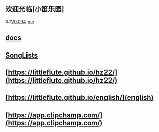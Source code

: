 ## 欢迎光临[小笛乐园]
##[V0.0.14](https://github.com/littleflute/littleflute/edit/master/README.md) [me](https://littleflute.github.io/littleflute/)

## [docs](https://littleflute.github.io/littleflute/docs/)  
## [SongLists](SongLists)
## [https://littleflute.github.io/hz22/](https://littleflute.github.io/hz22/)
## [https://littleflute.github.io/english/](english)
## [https://app.clipchamp.com/](https://app.clipchamp.com/)


<script src="https://www.w3schools.com/lib/w3.js"></script>
<script src="https://littleflute.github.io/JavaScript/blclass.js"></script>
<script src="https://littleflute.github.io/JavaScript/blApp.js"></script>
